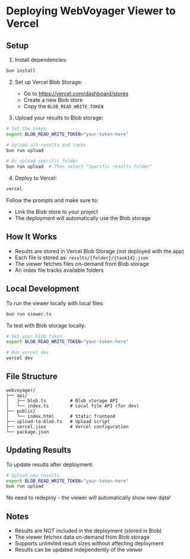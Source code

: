 # Deploying WebVoyager Viewer to Vercel

## Setup

1. Install dependencies:
```bash
bun install
```

2. Set up Vercel Blob Storage:
   - Go to https://vercel.com/dashboard/stores
   - Create a new Blob store
   - Copy the `BLOB_READ_WRITE_TOKEN`

3. Upload your results to Blob storage:
```bash
# Set the token
export BLOB_READ_WRITE_TOKEN="your-token-here"

# Upload all results and tasks
bun run upload

# Or upload specific folder
bun run upload  # Then select "Specific results folder"
```

4. Deploy to Vercel:
```bash
vercel
```

Follow the prompts and make sure to:
- Link the Blob store to your project
- The deployment will automatically use the Blob storage

## How It Works

- Results are stored in Vercel Blob Storage (not deployed with the app)
- Each file is stored as: `results/{folder}/{taskId}.json`
- The viewer fetches files on-demand from Blob storage
- An index file tracks available folders

## Local Development

To run the viewer locally with local files:
```bash
bun run viewer.ts
```

To test with Blob storage locally:
```bash
# Set your blob token
export BLOB_READ_WRITE_TOKEN="your-token-here"

# Run vercel dev
vercel dev
```

## File Structure

```
webvoyager/
├── api/
│   ├── blob.ts         # Blob storage API
│   └── index.ts        # Local file API (for dev)
├── public/
│   └── index.html      # Static frontend
├── upload-to-blob.ts   # Upload script
├── vercel.json         # Vercel configuration
└── package.json
```

## Updating Results

To update results after deployment:
```bash
# Upload new results
export BLOB_READ_WRITE_TOKEN="your-token-here"
bun run upload
```

No need to redeploy - the viewer will automatically show new data!

## Notes

- Results are NOT included in the deployment (stored in Blob)
- The viewer fetches data on-demand from Blob storage
- Supports unlimited result sizes without affecting deployment
- Results can be updated independently of the viewer